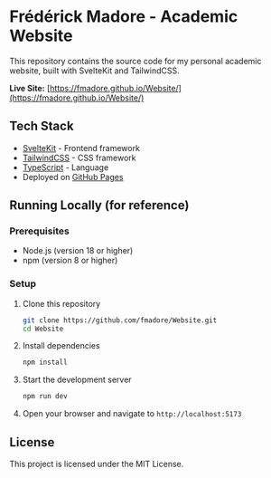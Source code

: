 # Frédérick Madore - Academic Website

This repository contains the source code for my personal academic website, built with SvelteKit and TailwindCSS.

**Live Site:** [https://fmadore.github.io/Website/](https://fmadore.github.io/Website/)

## Tech Stack

- [SvelteKit](https://kit.svelte.dev/) - Frontend framework
- [TailwindCSS](https://tailwindcss.com/) - CSS framework
- [TypeScript](https://www.typescriptlang.org/) - Language
- Deployed on [GitHub Pages](https://pages.github.com/)

## Running Locally (for reference)

### Prerequisites

- Node.js (version 18 or higher)
- npm (version 8 or higher)

### Setup

1.  Clone this repository
    ```bash
    git clone https://github.com/fmadore/Website.git
    cd Website
    ```
2.  Install dependencies
    ```bash
    npm install
    ```
3.  Start the development server
    ```bash
    npm run dev
    ```
4.  Open your browser and navigate to `http://localhost:5173`

## License

This project is licensed under the MIT License.